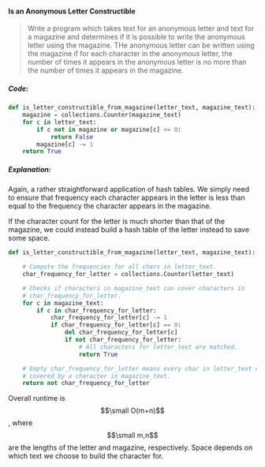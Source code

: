 #### Is an Anonymous Letter Constructible

> Write a program which takes text for an anonymous letter and text for a magazine and determines if it is possible to write the anonymous letter using the magazine. THe anonymous letter can be written using the magazine if for each character in the anonymous letter, the number of times it appears in the anonymous letter is no more than the number of times it appears in the magazine.

##### Code:

```py
def is_letter_constructible_from_magazine(letter_text, magazine_text):
    magazine = collections.Counter(magazine_text)
    for c in letter_text:
        if c not in magazine or magazine[c] <= 0:
            return False
        magazine[c] -= 1
    return True
```

##### Explanation:

Again, a rather straightforward application of hash tables. We simply need to ensure that frequency each character appears in the letter is less than equal to the frequency the character appears in the magazine. 

If the character count for the letter is much shorter than that of the magazine, we could instead build a hash table of the letter instead to save some space. 

```py
def is_letter_constructible_from_magazine(letter_text, magazine_text):

    # Compute the frequencies for all chars in letter_text.
    char_frequency_for_letter = collections.Counter(letter_text)

    # Checks if characters in magazine_text can cover characters in
    # char_frequency_for_letter.
    for c in magazine_text:
        if c in char_frequency_for_letter:
            char_frequency_for_letter[c] -= 1
            if char_frequency_for_letter[c] == 0:
                del char_frequency_for_letter[c]
                if not char_frequency_for_letter:
                    # All characters for letter_text are matched.
                    return True

    # Empty char_frequency_for_letter means every char in letter_text can be
    # covered by a character in magazine_text.
    return not char_frequency_for_letter
```

Overall runtime is $$\small O(m+n)$$, where $$\small m,n$$ are the lengths of the letter and magazine, respectively. Space depends on which text we choose to build the character for. 


